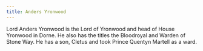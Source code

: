 ```yaml
---
title: Anders Yronwood
---
```


Lord Anders Yronwood is the Lord of Yronwood and head of House Yronwood in Dorne. He also has the titles the Bloodroyal and Warden of Stone Way. He has a son, Cletus and took Prince Quentyn Martell as a ward.


